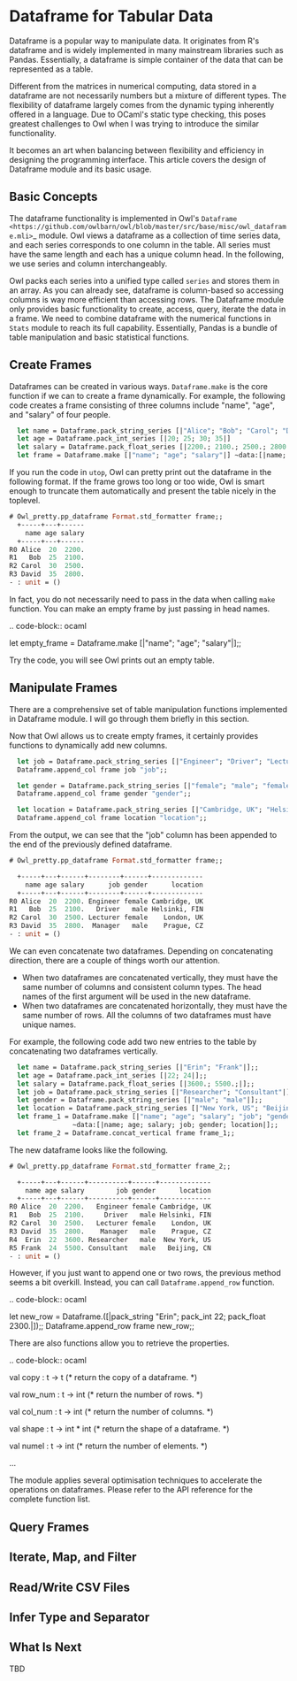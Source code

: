 # Dataframe for Tabular Data


Dataframe is a popular way to manipulate data. It originates from R's dataframe and is widely implemented in many mainstream libraries such as Pandas. Essentially, a dataframe is simple container of the data that can be represented as a table.

Different from the matrices in numerical computing, data stored in a dataframe are not necessarily numbers but a mixture of different types. The flexibility of dataframe largely comes from the dynamic typing inherently offered in a language. Due to OCaml's static type checking, this poses greatest challenges to Owl when I was trying to introduce the similar functionality.

It becomes an art when balancing between flexibility and efficiency in designing the programming interface. This article covers the design of Dataframe module and its basic usage.


## Basic Concepts

The dataframe functionality is implemented in Owl's `Dataframe <https://github.com/owlbarn/owl/blob/master/src/base/misc/owl_dataframe.mli>`_ module. Owl views a dataframe as a collection of time series data, and each series corresponds to one column in the table. All series must have the same length and each has a unique column head. In the following, we use series and column interchangeably.

Owl packs each series into a unified type called `series` and stores them in an array. As you can already see, dataframe is column-based so accessing columns is way more efficient than accessing rows. The Dataframe module only provides basic functionality to create, access, query, iterate the data in a frame. We need to combine dataframe with the numerical functions in `Stats` module to reach its full capability. Essentially, Pandas is a bundle of table manipulation and basic statistical functions.


## Create Frames

Dataframes can be created in various ways. ``Dataframe.make`` is the core function if we can to create a frame dynamically. For example, the following code creates a frame consisting of three columns include "name", "age", and "salary" of four people.


```ocaml env=env_dataframe_1
  let name = Dataframe.pack_string_series [|"Alice"; "Bob"; "Carol"; "David"|]
  let age = Dataframe.pack_int_series [|20; 25; 30; 35|]
  let salary = Dataframe.pack_float_series [|2200.; 2100.; 2500.; 2800.|]
  let frame = Dataframe.make [|"name"; "age"; "salary"|] ~data:[|name; age; salary|]
```

If you run the code in `utop`, Owl can pretty print out the dataframe in the following format. If the frame grows too long or too wide, Owl is smart enough to truncate them automatically and present the table nicely in the toplevel.

```ocaml env=env_dataframe_1
# Owl_pretty.pp_dataframe Format.std_formatter frame;;
  +-----+---+------
    name age salary 
  +-----+---+------
R0 Alice  20  2200. 
R1   Bob  25  2100. 
R2 Carol  30  2500. 
R3 David  35  2800. 
- : unit = ()
```

In fact, you do not necessarily need to pass in the data when calling ``make`` function. You can make an empty frame by just passing in head names.

.. code-block:: ocaml

  let empty_frame = Dataframe.make [|"name"; "age"; "salary"|];;


Try the code, you will see Owl prints out an empty table.


## Manipulate Frames

There are a comprehensive set of table manipulation functions implemented in Dataframe module. I will go through them briefly in this section.

Now that Owl allows us to create empty frames, it certainly provides functions to dynamically add new columns.

```ocaml env=env_dataframe_1
  let job = Dataframe.pack_string_series [|"Engineer"; "Driver"; "Lecturer"; "Manager"|] in
  Dataframe.append_col frame job "job";;

  let gender = Dataframe.pack_string_series [|"female"; "male"; "female"; "male"|] in
  Dataframe.append_col frame gender "gender";;

  let location = Dataframe.pack_string_series [|"Cambridge, UK"; "Helsinki, FIN"; "London, UK"; "Prague, CZ"|] in
  Dataframe.append_col frame location "location";;
```

From the output, we can see that the "job" column has been appended to the end of the previously defined dataframe.

```ocaml env=env_dataframe_1
# Owl_pretty.pp_dataframe Format.std_formatter frame;;

  +-----+---+------+--------+------+-------------
    name age salary      job gender      location 
  +-----+---+------+--------+------+-------------
R0 Alice  20  2200. Engineer female Cambridge, UK 
R1   Bob  25  2100.   Driver   male Helsinki, FIN 
R2 Carol  30  2500. Lecturer female    London, UK 
R3 David  35  2800.  Manager   male    Prague, CZ 
- : unit = ()
```

We can even concatenate two dataframes. Depending on concatenating direction, there are a couple of things worth our attention.

- When two dataframes are concatenated vertically, they must have the same number of columns and consistent column types. The head names of the first argument will be used in the new dataframe.
- When two dataframes are concatenated horizontally, they must have the same number of rows. All the columns of two dataframes must have unique names.

For example, the following code add two new entries to the table by concatenating two dataframes vertically.


```ocaml env=env_dataframe_1
  let name = Dataframe.pack_string_series [|"Erin"; "Frank"|];;
  let age = Dataframe.pack_int_series [|22; 24|];;
  let salary = Dataframe.pack_float_series [|3600.; 5500.;|];;
  let job = Dataframe.pack_string_series [|"Researcher"; "Consultant"|];;
  let gender = Dataframe.pack_string_series [|"male"; "male"|];;
  let location = Dataframe.pack_string_series [|"New York, US"; "Beijing, CN"|];;
  let frame_1 = Dataframe.make [|"name"; "age"; "salary"; "job"; "gender"; "location"|]
                ~data:[|name; age; salary; job; gender; location|];;
  let frame_2 = Dataframe.concat_vertical frame frame_1;;
```

The new dataframe looks like the following.

```ocaml env=env_dataframe_1
# Owl_pretty.pp_dataframe Format.std_formatter frame_2;;

  +-----+---+------+----------+------+-------------
    name age salary        job gender      location 
  +-----+---+------+----------+------+-------------
R0 Alice  20  2200.   Engineer female Cambridge, UK 
R1   Bob  25  2100.     Driver   male Helsinki, FIN 
R2 Carol  30  2500.   Lecturer female    London, UK 
R3 David  35  2800.    Manager   male    Prague, CZ 
R4  Erin  22  3600. Researcher   male  New York, US 
R5 Frank  24  5500. Consultant   male   Beijing, CN 
- : unit = ()
```


However, if you just want to append one or two rows, the previous method seems a bit overkill. Instead, you can call `Dataframe.append_row` function.


.. code-block:: ocaml

  let new_row = Dataframe.([|pack_string "Erin"; pack_int 22; pack_float 2300.|]);;
  Dataframe.append_row frame new_row;;


There are also functions allow you to retrieve the properties.


.. code-block:: ocaml

  val copy : t -> t          (* return the copy of a dataframe. *)

  val row_num : t -> int     (* return the number of rows. *)

  val col_num : t -> int     (* return the number of columns. *)

  val shape : t -> int * int (* return the shape of a dataframe. *)

  val numel : t -> int       (* return the number of elements. *)

  ...


The module applies several optimisation techniques to accelerate the operations on dataframes. Please refer to the API reference for the complete function list.


## Query Frames

## Iterate, Map, and Filter

## Read/Write CSV Files

## Infer Type and Separator

## What Is Next

TBD
